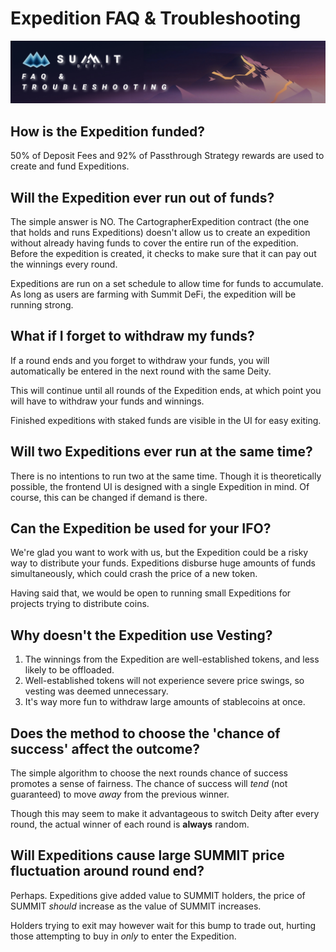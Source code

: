# Expedition FAQ & Troubleshooting

![](<../.gitbook/assets/Expedition FAQ Masthead.jpg>)

## How is the Expedition funded?

50% of Deposit Fees and 92% of Passthrough Strategy rewards are used to create and fund Expeditions.

## Will the Expedition ever run out of funds?

The simple answer is NO. The CartographerExpedition contract (the one that holds and runs Expeditions) doesn't allow us to create an expedition without already having funds to cover the entire run of the expedition. Before the expedition is created, it checks to make sure that it can pay out the winnings every round.

Expeditions are run on a set schedule to allow time for funds to accumulate. As long as users are farming with Summit DeFi, the expedition will be running strong.

## What if I forget to withdraw my funds?

If a round ends and you forget to withdraw your funds, you will automatically be entered in the next round with the same Deity.

This will continue until all rounds of the Expedition ends, at which point you will have to withdraw your funds and winnings.

Finished expeditions with staked funds are visible in the UI for easy exiting.

## Will two Expeditions ever run at the same time?

There is no intentions to run two at the same time. Though it is theoretically possible, the frontend UI is designed with a single Expedition in mind. Of course, this can be changed if demand is there.

## Can the Expedition be used for your IFO?

We're glad you want to work with us, but the Expedition could be a risky way to distribute your funds.  Expeditions disburse huge amounts of funds simultaneously, which could crash the price of a new token.

Having said that, we would be open to running small Expeditions for projects trying to distribute coins.

## Why doesn't the Expedition use Vesting?

1. The winnings from the Expedition are well-established tokens, and less likely to be offloaded.
2. Well-established tokens will not experience severe price swings, so vesting was deemed unnecessary.
3. It's way more fun to withdraw large amounts of stablecoins at once.

## Does the method to choose the 'chance of success' affect the outcome?

The simple algorithm to choose the next rounds chance of success promotes a sense of fairness. The chance of success will _tend_ (not guaranteed) to move _away_ from the previous winner.

Though this may seem to make it advantageous to switch Deity after every round, the actual winner of each round is **always** random.

## Will Expeditions cause large SUMMIT price fluctuation around round end?

Perhaps. Expeditions give added value to SUMMIT holders, the price of SUMMIT _should_ increase as the value of SUMMIT increases.

Holders trying to exit may however wait for this bump to trade out, hurting those attempting to buy in _only_ to enter the Expedition.
